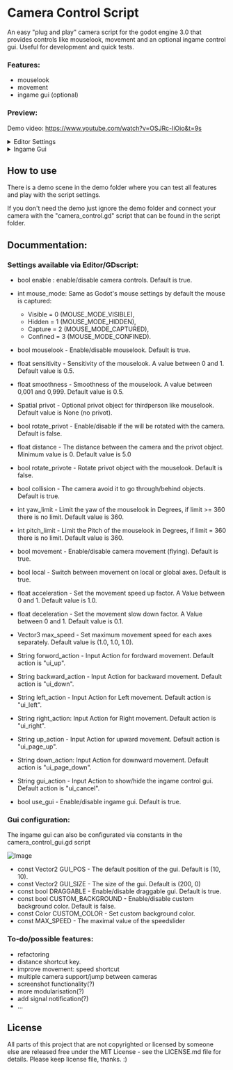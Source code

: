 # Camera Control Script

An easy "plug and play" camera script for the godot engine 3.0 that provides controls like mouselook, movement and an optional ingame control gui.
Useful for development and quick tests.

### Features:
- mouselook
- movement
- ingame gui (optional)

### Preview:
Demo video: https://www.youtube.com/watch?v=OSJRc-IiOio&t=9s

<details>
  <summary>Editor Settings</summary>
	<img src="assets/maujoe.camera_control/screenshots/editor_settings.png" >
</details>
<details>
  <summary>Ingame Gui</summary>
	<img src="assets/maujoe.camera_control/screenshots/ingame_gui.png" >
</details>

## How to use

There is a demo scene in the demo folder where you can test all features and play with the script settings.

If you don't need the demo just ignore the demo folder and connect your camera with the "camera_control.gd" script that can be found in the script folder.

## Docummentation:

### Settings available via Editor/GDscript:

- bool enable : enable/disable camera controls. Default is true.
- int mouse_mode: Same as Godot's mouse settings by default the mouse is captured:
  - Visible = 0 (MOUSE_MODE_VISIBLE),
  - Hidden = 1 (MOUSE_MODE_HIDDEN),
  - Capture = 2 (MOUSE_MODE_CAPTURED),
  - Confined = 3 (MOUSE_MODE_CONFINED).


- bool mouselook - Enable/disable mouselook. Default is true.
- float sensitivity - Sensitivity of the mouselook. A value between 0 and 1. Default value is 0.5.
- float smoothness - Smoothness of the mouselook. A value between 0,001 and 0,999. Default value is 0.5.
- Spatial privot - Optional privot object for thirdperson like mouselook. Default value is None (no privot).
- bool rotate_privot - Enable/disable if the will be rotated with the camera. Default is false.
- float distance - The distance between the camera and the privot object. Minimum value is 0. Default value is 5.0
- bool rotate_privote - Rotate privot object with the mouselook. Default is false.
- bool collision - The camera avoid it to go through/behind objects. Default is true.
- int yaw_limit - Limit the yaw of the mouselook in Degrees, if limit >= 360 there is no limit. Default value is 360.
- int pitch_limit - Limit the Pitch of the mouselook in Degrees, if limit = 360 there is no limit. Default value is 360.


- bool movement - Enable/disable camera movement (flying). Default is true.
- bool local - Switch between movement on local or global axes. Default is true.
- float acceleration - Set the movement speed up factor. A Value between 0 and 1. Default value is 1.0.
- float deceleration - Set the movement slow down factor. A Value between 0 and 1. Default value is 0.1.
- Vector3 max_speed - Set maximum movement speed for each axes separately. Default value is (1.0, 1.0, 1.0).


- String forword_action - Input Action for fordward movement. Default action is "ui_up".
- String backward_action - Input Action for backward movement. Default action is "ui_down".
- String left_action - Input Action for Left movement. Default action is "ui_left".
- String right_action: Input Action for Right movement. Default action is "ui_right".
- String up_action - Input Action for upward movement. Default action is "ui_page_up".
- String down_action: Input Action for downward movement. Default action is "ui_page_down".


- String gui_action - Input Action to show/hide the ingame control gui. Default action is "ui_cancel".
- bool use_gui - Enable/disable ingame gui. Default is true.

### Gui configuration:

The ingame gui can also be configurated via constants in the camera_control_gui.gd script

![Image](assets/maujoe.camera_control/screenshots/gui_settings.png)

- const Vector2 GUI_POS - The default position of the gui. Default is (10, 10).
- const Vector2 GUI_SIZE - The size of the gui. Default is (200, 0)
- const bool DRAGGABLE - Enable/disable draggable gui. Default is true.
- const bool CUSTOM_BACKGROUND - Enable/disable custom background color. Default is false.
- const Color CUSTOM_COLOR - Set custom background color.
- const MAX_SPEED - The maximal value of the speedslider

### To-do/possible features:
- refactoring
- distance shortcut key.
- improve movement: speed shortcut
- multiple camera support/jump between cameras
- screenshot functionality(?)
- more modularisation(?)
- add signal notification(?)
- ...


## License

All parts of this project that are not copyrighted or licensed by someone else are released free under the MIT License - see the LICENSE.md file for details.
Please keep license file, thanks. :)
